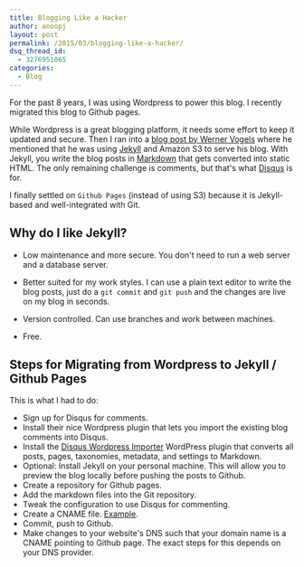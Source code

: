 ```yaml
---
title: Blogging Like a Hacker
author: anoopj
layout: post
permalink: /2015/03/blogging-like-a-hacker/
dsq_thread_id:
  - 3276951065
categories:
  - Blog
---
```


For the past 8 years, I was using Wordpress to power this blog. I recently
migrated this blog to Github pages.

While Wordpress is a great blogging platform, it needs some effort to keep
it updated and secure. Then I ran into a
[blog post by Werner Vogels](http://www.allthingsdistributed.com/2011/08/Jekyll-amazon-s3.html)
where he mentioned that he was using [Jekyll](http://jekyllrb.com/) and
Amazon S3 to serve his blog. With Jekyll, you write the blog posts in
[Markdown](http://en.wikipedia.org/wiki/Markdown) that gets converted into
static HTML. The only remaining challenge is comments, but that's what
[Disqus](http://www.disqus.com) is for.

I finally settled on `Github Pages` (instead of using S3) because it is
Jekyll-based and well-integrated with Git. 

## Why do I like Jekyll?

* Low maintenance and more secure. You don't need to run a web server and a
database server.

* Better suited for my work styles. I can use a plain text editor to write
the blog posts, just do a `git commit` and `git push` and the changes are live on
my blog in seconds.

* Version controlled. Can use branches and work between machines.

* Free. 

## Steps for Migrating from Wordpress to Jekyll / Github Pages

This is what I had to do:

* Sign up for Disqus for comments.
* Install their nice Wordpress plugin that lets you import the existing blog
comments into Disqus.
* Install the
[Disqus Wordpress Importer](https://github.com/benbalter/wordpress-to-jekyll-exporter)
WordPress plugin that converts all posts, pages, taxonomies, metadata, and settings to
Markdown.
* Optional: Install Jekyll on your personal machine. This will allow you to
preview the blog locally before pushing the posts to Github.
* Create a repository for Github pages.
* Add the markdown files into the Git repository.
* Tweak the configuration to use Disqus for commenting.
* Create a CNAME file. [Example](https://github.com/anoopj/anoopj.github.io/blob/master/CNAME).
* Commit, push to Github.
* Make changes to your website's DNS such that your domain name is a CNAME
  pointing to Github page. The exact steps for this depends on your DNS
  provider. 
